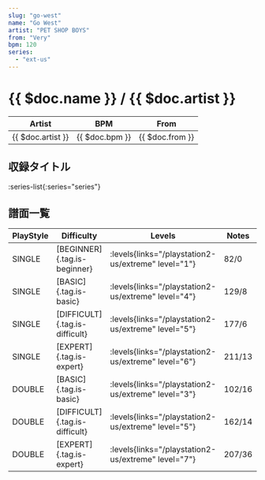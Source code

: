 ```yaml
---
slug: "go-west"
name: "Go West"
artist: "PET SHOP BOYS"
from: "Very"
bpm: 120
series:
  - "ext-us"
---
```


# {{ $doc.name }} / {{ $doc.artist }}

|Artist|BPM|From|
|------|---|----|
|{{ $doc.artist }}|{{ $doc.bpm }}|{{ $doc.from }}|

## 収録タイトル

:series-list{:series="series"}

## 譜面一覧

|PlayStyle|Difficulty|Levels|Notes|Movie|
|---------|----------|------|-----|-----|
|SINGLE|[BEGINNER]{.tag.is-beginner}| :levels{links="/playstation2-us/extreme" level="1"}|82/0||
|SINGLE|[BASIC]{.tag.is-basic}| :levels{links="/playstation2-us/extreme" level="4"}|129/8||
|SINGLE|[DIFFICULT]{.tag.is-difficult}| :levels{links="/playstation2-us/extreme" level="5"}|177/6||
|SINGLE|[EXPERT]{.tag.is-expert}| :levels{links="/playstation2-us/extreme" level="6"}|211/13||
|DOUBLE|[BASIC]{.tag.is-basic}| :levels{links="/playstation2-us/extreme" level="3"}|102/16||
|DOUBLE|[DIFFICULT]{.tag.is-difficult}| :levels{links="/playstation2-us/extreme" level="5"}|162/14||
|DOUBLE|[EXPERT]{.tag.is-expert}| :levels{links="/playstation2-us/extreme" level="7"}|207/36||

